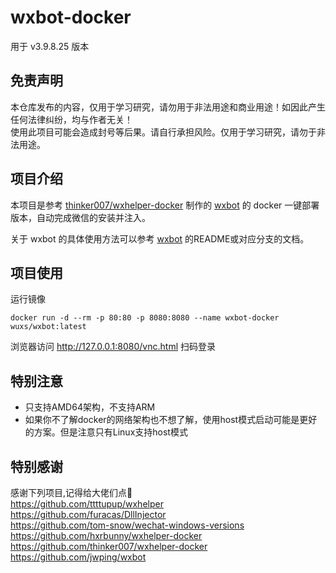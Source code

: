 # wxbot-docker 

用于 v3.9.8.25 版本

## 免责声明
本仓库发布的内容，仅用于学习研究，请勿用于非法用途和商业用途！如因此产生任何法律纠纷，均与作者无关！  
使用此项目可能会造成封号等后果。请自行承担风险。仅用于学习研究，请勿于非法用途。

## 项目介绍
本项目是参考 [thinker007/wxhelper-docker](https://github.com/thinker007/wxhelper-docker) 制作的 [wxbot](https://github.com/jwping/wxbot) 的 docker 一键部署版本，自动完成微信的安装并注入。

关于 wxbot 的具体使用方法可以参考 [wxbot](https://github.com/jwping/wxbot) 的README或对应分支的文档。


## 项目使用

运行镜像

```
docker run -d --rm -p 80:80 -p 8080:8080 --name wxbot-docker wuxs/wxbot:latest
```
浏览器访问 http://127.0.0.1:8080/vnc.html 扫码登录


## 特别注意
- 只支持AMD64架构，不支持ARM
- 如果你不了解docker的网络架构也不想了解，使用host模式启动可能是更好的方案。但是注意只有Linux支持host模式

## 特别感谢
感谢下列项目,记得给大佬们点🌟  
https://github.com/ttttupup/wxhelper  
https://github.com/furacas/DllInjector  
https://github.com/tom-snow/wechat-windows-versions
https://github.com/hxrbunny/wxhelper-docker
https://github.com/thinker007/wxhelper-docker
https://github.com/jwping/wxbot